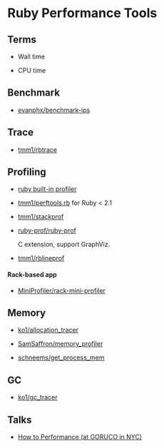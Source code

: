 # Ruby Performance Tools

## Terms

- Wall time

- CPU time

## Benchmark

- [evanphx/benchmark-ips](https://github.com/evanphx/benchmark-ips)

## Trace

- [tmm1/rbtrace](https://github.com/tmm1/rbtrace)

## Profiling

- [ruby built-in profiler](https://github.com/ruby/ruby/blob/trunk/lib/profiler.rb)

- [tmm1/perftools.rb](https://github.com/tmm1/perftools.rb) for Ruby < 2.1

- [tmm1/stackprof](https://github.com/tmm1/stackprof)

- [ruby-prof/ruby-prof](https://github.com/ruby-prof/ruby-prof)

  C extension, support GraphViz.

- [tmm1/rblineprof](https://github.com/tmm1/rblineprof)

#### Rack-based app

- [MiniProfiler/rack-mini-profiler](https://github.com/MiniProfiler/rack-mini-profiler)

## Memory

- [ko1/allocation_tracer](https://github.com/ko1/allocation_tracer)

- [SamSaffron/memory_profiler](https://github.com/SamSaffron/memory_profiler)

- [schneems/get_process_mem](https://github.com/schneems/get_process_mem)

## GC

- [ko1/gc_tracer](https://github.com/ko1/gc_tracer)

## Talks

- [How to Performance (at GORUCO in NYC)](https://speakerdeck.com/eileencodes/how-to-performance-at-goruco-in-nyc)
